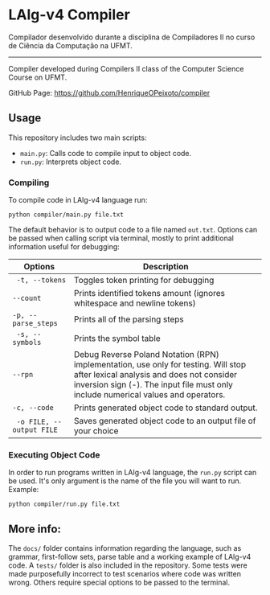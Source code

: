 # LAlg-v4 Compiler
Compilador desenvolvido durante a disciplina de Compiladores II no curso de Ciência da Computação na UFMT.

---

Compiler developed during Compilers II class of the Computer Science Course on UFMT.

GitHub Page: https://github.com/HenriqueOPeixoto/compiler

## Usage

This repository includes two main scripts: 

* `main.py`: Calls code to compile input to object code.
* `run.py`: Interprets object code.

### Compiling

To compile code in LAlg-v4 language run:

    python compiler/main.py file.txt

The default behavior is to output code to a file named `out.txt`. Options can be passed when calling script via terminal, mostly to print additional information useful for debugging:

| Options | Description |
|---------|-------------|
| ` -t, --tokens` | Toggles token printing for debugging     
|`--count` | Prints identified tokens amount (ignores whitespace and newline tokens)       
|`-p, --parse_steps` | Prints all of the parsing steps       
| ` -s, --symbols` |  Prints the symbol table           
|`--rpn` | Debug Reverse Poland Notation (RPN) implementation, use only for testing. Will stop after lexical analysis and does not consider inversion sign (-). The input file must only include numerical values and operators.
|`-c, --code` | Prints generated object code to standard output.
|` -o FILE, --output FILE` | Saves generated object code to an output file of your choice

### Executing Object Code

In order to run programs written in LAlg-v4 language, the `run.py` script can be used. It's only argument is the name of the file you will want to run. Example:

    python compiler/run.py file.txt

## More info:

The `docs/` folder contains information regarding the language, such as grammar, first-follow sets, parse table and a working example of LAlg-v4 code. A `tests/` folder is also included in the repository. Some tests were made purposefully incorrect to test scenarios where code was written wrong. Others require special options to be passed to the terminal.

